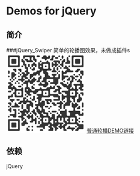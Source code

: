 # Demos for jQuery 

## 简介
###jQuery_Swiper 
简单的轮播图效果，未做成插件s
![扫一扫](dist/Swiper1.png)
[普通轮播DEMO链接](https://alexz33.github.io/jQuery-Demo/jQuery_Swiper/index.html)


## 依赖

 jQuery